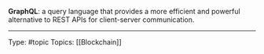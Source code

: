 **GraphQL**: a query language that provides a more efficient and powerful alternative to REST APIs for client-server communication.

___
Type: #topic 
Topics: [[Blockchain]]